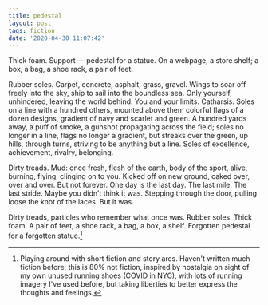 ```yaml
---
title: pedestal
layout: post
tags: fiction
date: '2020-04-30 11:07:42'
---
```


Thick foam. Support — pedestal for a statue. On a webpage, a store shelf; a box, a bag, a shoe rack, a pair of feet.

Rubber soles. Carpet, concrete, asphalt, grass, gravel. Wings to soar off freely into the sky, ship to sail into the boundless sea. Only yourself, unhindered, leaving the world behind. You and your limits. Catharsis. Soles on a line with a hundred others, mounted above them colorful flags of a dozen designs, gradient of navy and scarlet and green. A hundred yards away, a puff of smoke, a gunshot propagating across the field; soles no longer in a line, flags no longer a gradient, but streaks over the green, up hills, through turns, striving to be anything but a line. Soles of excellence, achievement, rivalry, belonging.

Dirty treads. Mud: once fresh, flesh of the earth, body of the sport, alive, burning, flying, clinging on to you. Kicked off on new ground, caked over, over and over. But not forever. One day is the last day. The last mile. The last stride. Maybe you didn’t think it was. Stepping through the door, pulling loose the knot of the laces. But it was.

Dirty treads, particles who remember what once was. Rubber soles. Thick foam. A pair of feet, a shoe rack, a bag, a box, a shelf. Forgotten pedestal for a forgotten statue.[^ref]

[^ref]: Playing around with short fiction and story arcs. Haven't written much fiction before; this is 80% not fiction, inspired by nostalgia on sight of my own unused running shoes (COVID in NYC), with lots of running imagery I've used before, but taking liberties to better express the thoughts and feelings.